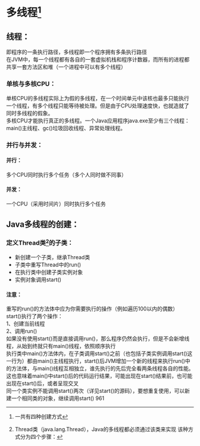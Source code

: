# 多线程[^1]
[^1]: 一共有四种创建方式

## 线程：
即程序的一条执行路径，多线程即一个程序拥有多条执行路径  
在JVM中，每一个线程都有各自的一套虚拟机栈和程序计数器，而所有的进程都共享一套方法区和堆（一个进程中可以有多个线程）
### 单核与多核CPU：
单核CPU的多线程实际上为假的多线程，在一个时间单元中该核也最多只能执行一个线程，有多个线程只能等待被处理。但是由于CPU处理速度快，也就造就了同时多线程的假象。  
多核CPU才能执行真正的多线程。一个Java应用程序java.exe至少有三个线程：main()主线程、gc()垃圾回收线程、异常处理线程。
### 并行与并发：
#### 并行：
多个CPU同时执行多个任务（多个人同时做不同事）
#### 并发：
一个CPU（采用时间片）同时执行多个任务

## Java多线程的创建：
### 定义Thread类[^2]的子类：
[^2]: Thread类（java.lang.Thread），Java的多线程都必须通过该类来实现
该种方式分为四个步骤：
- 新创建一个子类，继承Thread类
- 子类中重写Thread中的run()
- 在执行类中创建子类实例对象
- 实例对象调用start()
#### 注意：
重写的run()的方法体中应为你需要执行的操作（例如遍历100以内的偶数） 
start()执行了两个操作：  
1、创建当前线程  
2、调用run()  
如果没有使用start()而是直接调用run()，那么程序仍然会执行，但是不会新增线程，从始到终就只有main()线程，依照顺序执行  
执行类中main()方法体内，在子类调用start()之前（也包括子类实例调用start()这一行为）都由main()主线程执行，start()后JVM增加一个新的线程来执行run()中的方法体，与main()线程互相独立，谁先执行的先后完全看两条线程各自的性能。  
这也意味着main()中start()后的代码运行结果，可能出现在start()结果前，也可能出现在start()后，或者呈现交叉  
同一个类实例不能调用start()两次（详见start()的源码），要想重复使用，可以新建一个相同类的对象，继续调用start()
961